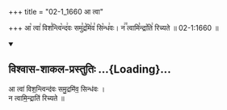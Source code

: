 +++
title = "02-1_1660 आ त्वा"

+++
आ꣡ त्वा꣢ विश꣣न्त्वि꣡न्द꣢वः समु꣣द्र꣡मि꣢व꣣ सि꣡न्ध꣢वः। न꣢꣫ त्वामि꣣न्द्रा꣡ति꣢ रिच्यते ॥ 02-1:1660 ॥

<div class="js_include" newlevelforh1="2" title="विश्वास-शाकल-प्रस्तुतिः" unfilled url="/vedAH_Rk/shAkalam/saMhitA/vishvAsa-prastutiH/08/092/22_A_tvA.md">
<details open><summary><h2>विश्वास-शाकल-प्रस्तुतिः ...{Loading}...</h2></summary>


आ त्वा॑ विश॒न्त्विन्द॑वः समु॒द्रमि॑व॒ सिन्ध॑वः ।  
न त्वामि॒न्द्राति॑ रिच्यते ॥

</details>
</div>